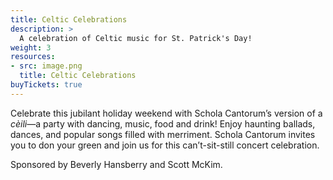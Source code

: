 ```yaml
---
title: Celtic Celebrations
description: >
  A celebration of Celtic music for St. Patrick's Day!
weight: 3
resources:
- src: image.png
  title: Celtic Celebrations
buyTickets: true
---
```


Celebrate this jubilant holiday weekend with Schola Cantorum&rsquo;s version of a _c&egrave;ili_&mdash;a party with dancing, music, food and drink! Enjoy haunting ballads, dances, and popular songs filled with merriment. Schola Cantorum invites you to don your green and join us for this can&rsquo;t-sit-still concert celebration.

Sponsored by Beverly Hansberry and Scott McKim.
